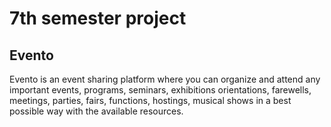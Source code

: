 

# 7th semester project

## Evento 

Evento is an event sharing platform where 
you can organize and attend any important
events, programs, seminars, exhibitions orientations,  farewells, meetings, parties,  fairs, functions, hostings, musical shows in a best possible way with the available resources.